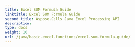 ```yaml
---
title: Excel SUM Formula Guide
linktitle: Excel SUM Formula Guide
second_title: Aspose.Cells Java Excel Processing API
description: 
type: docs
weight: 10
url: /java/basic-excel-functions/excel-sum-formula-guide/
---
```

